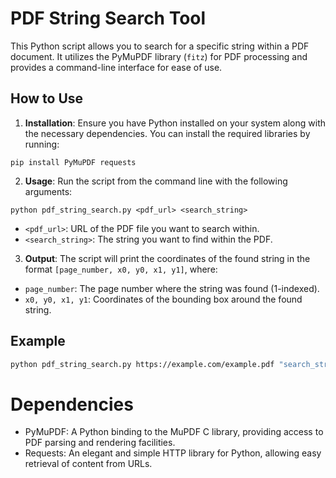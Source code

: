 # PDF String Search Tool

This Python script allows you to search for a specific string within a PDF document. It utilizes the PyMuPDF library (`fitz`) for PDF processing and provides a command-line interface for ease of use.

## How to Use

1. **Installation**: Ensure you have Python installed on your system along with the necessary dependencies. You can install the required libraries by running:


`
pip install PyMuPDF requests
`


2. **Usage**: Run the script from the command line with the following arguments:


`
python pdf_string_search.py <pdf_url> <search_string>
`


- `<pdf_url>`: URL of the PDF file you want to search within.
- `<search_string>`: The string you want to find within the PDF.

3. **Output**: The script will print the coordinates of the found string in the format `[page_number, x0, y0, x1, y1]`, where:
- `page_number`: The page number where the string was found (1-indexed).
- `x0, y0, x1, y1`: Coordinates of the bounding box around the found string.

## Example

```bash
python pdf_string_search.py https://example.com/example.pdf "search_string"
```

# Dependencies
* PyMuPDF: A Python binding to the MuPDF C library, providing access to PDF parsing and rendering facilities.
* Requests: An elegant and simple HTTP library for Python, allowing easy retrieval of content from URLs.
